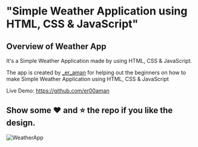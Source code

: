 # "Simple Weather Application using HTML, CSS &amp; JavaScript"

## Overview of Weather App

It's a  Simple Weather Application made by using HTML, CSS &amp; JavaScript.

The app is created by [_er_aman](https://www.linkedin.com/in/imsivram1999/) for helping out the beginners on how to make Simple Weather Application using HTML, CSS &amp; JavaScript

Live Demo:  https://github.com/er00aman

## Show some :heart: and :star: the repo if you like the design.

![WeatherApp](https://user-images.githubusercontent.com/42378118/99897986-fd02dc00-2cc3-11eb-9cac-f5b577bfef40.png)

